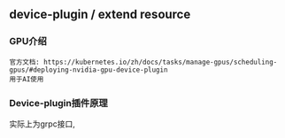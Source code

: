 ## device-plugin / extend resource


### GPU介绍
    官方文档: https://kubernetes.io/zh/docs/tasks/manage-gpus/scheduling-gpus/#deploying-nvidia-gpu-device-plugin
    用于AI使用

### Device-plugin插件原理
实际上为grpc接口, 
